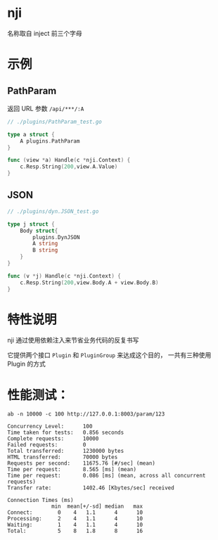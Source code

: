 # nji

名称取自 inject 前三个字母

# 示例
## PathParam

返回 URL 参数 `/api/***/:A`

```go
// ./plugins/PathParam_test.go

type a struct {
	A plugins.PathParam
}

func (view *a) Handle(c *nji.Context) {
	c.Resp.String(200,view.A.Value)
}

```

## JSON

```go
// ./plugins/dyn.JSON_test.go

type j struct {
	Body struct{
		plugins.DynJSON
		A string
		B string
	}
}

func (v *j) Handle(c *nji.Context) {
	c.Resp.String(200,view.Body.A + view.Body.B)
}

```

# 特性说明

nji 通过使用依赖注入来节省业务代码的反复书写

它提供两个接口 `Plugin` 和 `PluginGroup` 来达成这个目的， 一共有三种使用 Plugin 的方式



# 性能测试：

`ab -n 10000 -c 100 http://127.0.0.1:8003/param/123`

```
Concurrency Level:      100
Time taken for tests:   0.856 seconds
Complete requests:      10000
Failed requests:        0
Total transferred:      1230000 bytes
HTML transferred:       70000 bytes
Requests per second:    11675.76 [#/sec] (mean)
Time per request:       8.565 [ms] (mean)
Time per request:       0.086 [ms] (mean, across all concurrent requests)
Transfer rate:          1402.46 [Kbytes/sec] received

Connection Times (ms)
              min  mean[+/-sd] median   max
Connect:        0    4   1.1      4      10
Processing:     2    4   1.1      4      10
Waiting:        1    4   1.1      4      10
Total:          5    8   1.8      8      16
```